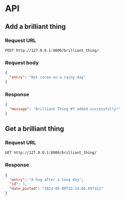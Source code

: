 # API

## Add a brilliant thing
### Request URL

`POST http://127.0.0.1:8000/brilliant_thing/`

### Request body
```json
{
  "entry": "Hot cocoa on a rainy day"
}
```
### Response
```json
{
  "message": "Brilliant Thing #7 added successfully!"
}
```

## Get a brilliant thing
### Request URL

`GET http://127.0.0.1:8000/brilliant_thing/`

### Response
```json
{
  "entry": "A hug after a long day",
  "id": 3,
  "date_posted": "2024-09-09T22:14:06.697322"
}
```